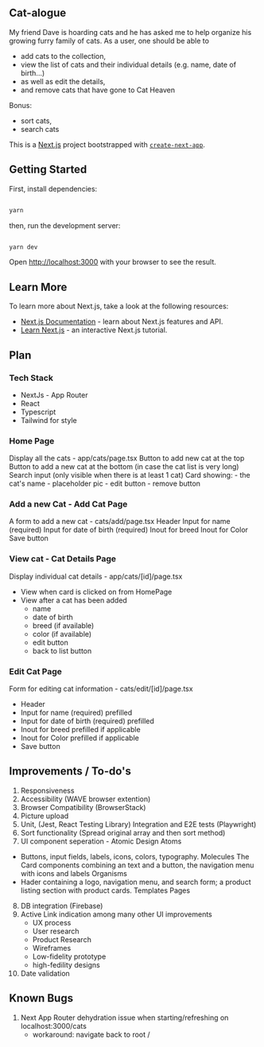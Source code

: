 ## Cat-alogue

My friend Dave is hoarding cats and he has asked me to help organize his growing furry
family of cats.
As a user, one should be able to

- add cats to the collection,
- view the list of cats and their individual details (e.g. name, date of birth...)
- as well as edit the details,
- and remove cats that have gone to Cat Heaven

Bonus:

- sort cats,
- search cats

This is a [Next.js](https://nextjs.org) project bootstrapped with [`create-next-app`](https://nextjs.org/docs/app/api-reference/cli/create-next-app).

## Getting Started

First, install dependencies:

```bash

yarn

```

then, run the development server:

```bash

yarn dev

```

Open [http://localhost:3000](http://localhost:3000) with your browser to see the result.

## Learn More

To learn more about Next.js, take a look at the following resources:

- [Next.js Documentation](https://nextjs.org/docs) - learn about Next.js features and API.
- [Learn Next.js](https://nextjs.org/learn) - an interactive Next.js tutorial.

## Plan

### Tech Stack

- NextJs - App Router
- React
- Typescript
- Tailwind for style

### Home Page

Display all the cats - app/cats/page.tsx
Button to add new cat at the top
Button to add a new cat at the bottom (in case the cat list is very long)
Search input (only visible when there is at least 1 cat)
Card showing: - the cat's name - placeholder pic - edit button - remove button

### Add a new Cat - Add Cat Page

A form to add a new cat - cats/add/page.tsx
Header
Input for name (required)
Input for date of birth (required)
Inout for breed
Inout for Color
Save button

### View cat - Cat Details Page

Display individual cat details - app/cats/[id]/page.tsx

- View when card is clicked on from HomePage
- View after a cat has been added
  - name
  - date of birth
  - breed (if available)
  - color (if available)
  - edit button
  - back to list button

### Edit Cat Page

Form for editing cat information - cats/edit/[id]/page.tsx

- Header
- Input for name (required) prefilled
- Input for date of birth (required) prefilled
- Inout for breed prefilled if applicable
- Inout for Color prefilled if applicable
- Save button

## Improvements / To-do's

1. Responsiveness
2. Accessibility (WAVE browser extention)
3. Browser Compatibility (BrowserStack)
4. Picture upload
5. Unit, (Jest, React Testing Library) Integration and E2E tests (Playwright)
6. Sort functionality (Spread original array and then sort method)
7. UI component seperation - Atomic Design
   Atoms

- Buttons, input fields, labels, icons, colors, typography.
  Molecules
  The Card components combining an text and a button, the navigation menu with icons and labels
  Organisms
- Hader containing a logo, navigation menu, and search form; a product listing section with product cards.
  Templates
  Pages

8. DB integration (Firebase)
9. Active Link indication among many other UI improvements
   - UX process
   - User research
   - Product Research
   - Wireframes
   - Low-fidelity prototype
   - high-fedility designs
10. Date validation

## Known Bugs

1. Next App Router dehydration issue when starting/refreshing on localhost:3000/cats
   - workaround: navigate back to root /
